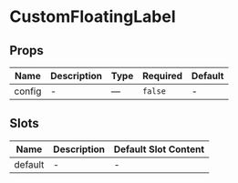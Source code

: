 # CustomFloatingLabel

## Props

<!-- @vuese:CustomFloatingLabel:props:start -->
|Name|Description|Type|Required|Default|
|---|---|---|---|---|
|config|-|—|`false`|-|

<!-- @vuese:CustomFloatingLabel:props:end -->


## Slots

<!-- @vuese:CustomFloatingLabel:slots:start -->
|Name|Description|Default Slot Content|
|---|---|---|
|default|-|-|

<!-- @vuese:CustomFloatingLabel:slots:end -->


